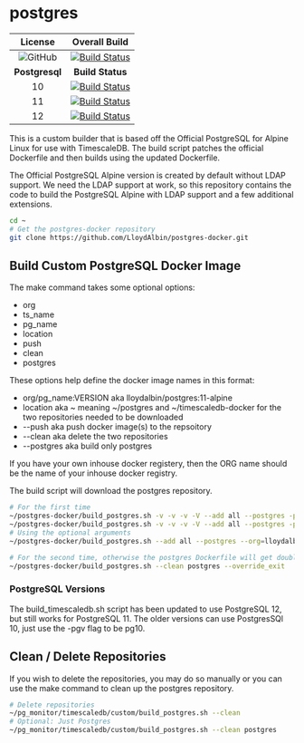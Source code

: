 # postgres

|License|Overall Build|
|:---:|:---:|
|![GitHub](https://img.shields.io/github/license/LloydAlbin/pg_monitor)|[![Build Status](https://www.travis-ci.org/LloydAlbin/pg_monitor.svg?branch=master)](https://www.travis-ci.org/LloydAlbin/pg_monitor/builds)|
|**Postgresql**|**Build Status**|
|10|[![Build Status](https://travis-matrix-badges.herokuapp.com/repos/LloydAlbin/postgres-docker/branches/master/1)](https://www.travis-ci.org/LloydAlbin/postgres-docker/builds)|
|11|[![Build Status](https://travis-matrix-badges.herokuapp.com/repos/LloydAlbin/postgres-docker/branches/master/2)](https://www.travis-ci.org/LloydAlbin/postgres-docker/builds)|
|12|[![Build Status](https://travis-matrix-badges.herokuapp.com/repos/LloydAlbin/postgres-docker/branches/master/3)](https://www.travis-ci.org/LloydAlbin/postgres-docker/builds)|

This is a custom builder that is based off the Official PostgreSQL for Alpine Linux for use with TimescaleDB. The build script patches the official Dockerfile and then builds using the updated Dockerfile.

The Official PostgreSQL Alpine version is created by default without LDAP support. We need the LDAP support at work, so this repository contains the code to build the PostgreSQL Alpine with LDAP support and a few additional extensions.

```bash
cd ~
# Get the postgres-docker repository
git clone https://github.com/LloydAlbin/postgres-docker.git
```

## Build Custom PostgreSQL Docker Image

The make command takes some optional options:

* org
* ts_name
* pg_name
* location
* push
* clean
* postgres

These options help define the docker image names in this format:

* org/pg_name:VERSION aka lloydalbin/postgres:11-alpine
* location aka ~ meaning ~/postgres and ~/timescaledb-docker for the two repositories needed to be downloaded
* --push aka push docker image(s) to the repsoitory
* --clean aka delete the two repositories
* --postgres aka build only postgres

If you have your own inhouse docker registery, then the ORG name should be the name of your inhouse docker registry.

The build script will download the postgres repository.

```bash
# For the first time
~/postgres-docker/build_postgres.sh -v -v -v -V --add all --postgres -pgv pg11
~/postgres-docker/build_postgres.sh -v -v -v -V --add all --postgres -pgv pg12
# Using the optional arguments
~/postgres-docker/build_postgres.sh --add all --postgres --org=lloydalbin ---pg_name=postgres

# For the second time, otherwise the postgres Dockerfile will get double patched.
~/postgres-docker/build_postgres.sh --clean postgres --override_exit
```

### PostgreSQL Versions

The build_timescaledb.sh script has been updated to use PostgreSQL 12, but still works for PostgreSQL 11. The older versions can use PostgresSQl 10, just use the -pgv flag to be pg10.

## Clean / Delete Repositories

If you wish to delete the repositories, you may do so manually or you can use the make command to clean up the postgres repository.

```bash
# Delete repositories
~/pg_monitor/timescaledb/custom/build_postgres.sh --clean
# Optional: Just Postgres
~/pg_monitor/timescaledb/custom/build_postgres.sh --clean postgres
```
